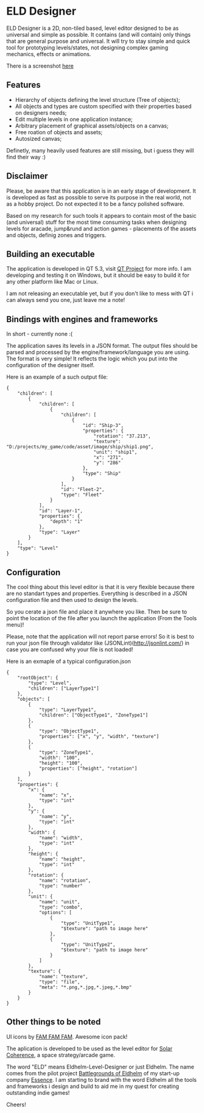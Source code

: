 # ELD Designer

ELD Designer is a 2D, non-tiled based, level editor designed to be as universal and simple as possible. It contains (and will contain) only things that are general purpose and universal. It will try to stay simple and quick tool for prototyping levels/states, not designing complex gaming mechanics, effects or animations.

There is a screenshot [here](http://solarcoherence.com/?p=92)

## Features

* Hierarchy of objects defining the level structure (Tree of objects);
* All objects and types are custom specified with their properties based on designers needs;
* Edit multiple levels in one application instance;
* Arbitrary placement of graphical assets/objects on a canvas;
* Free roation of objects and assets;
* Autosized canvas;

Definetly, many heavily used features are still missing, but i guess they will find their way :)

## Disclaimer

Please, be aware that this application is in an early stage of development. It is developed as fast as possible to serve its purpose in the real world, not as a hobby project. Do not expected it to be a fancy polished software.

Based on my research for such tools it appears to contain most of the basic (and universal) stuff for the most time consuming tasks when designing levels for aracade, jump&rund and action games - placements of the assets and objects, definig zones and triggers.

## Building an executable

The application is developed in QT 5.3, visit [QT Project](http://qt-project.org/) for more info. I am developing and testing it on Windows, but it should be easy to build it for any other platform like Mac or Linux.

I am not releasing an executable yet, but if you don't like to mess with QT i can always send you one, just leave me a note!

## Bindings with engines and frameworks

In short - currently none :(

The application saves its levels in a JSON format. The output files should be parsed and processed by the engine/framework/language you are using. The format is very simple! It reflects the logic which you put into the configuration of the designer itself.

Here is an example of a such output file:
```
{
    "children": [
        {
            "children": [
                {
                    "children": [
                        {
                            "id": "Ship-3",
                            "properties": {
                                "rotation": "37.213",
                                "texture": "D:/projects/my_game/code/asset/image/ship/ship1.png",
                                "unit": "ship1",
                                "x": "271",
                                "y": "286"
                            },
                            "type": "Ship"
                        }
                    ],
                    "id": "Fleet-2",
                    "type": "Fleet"
                }
            ],
            "id": "Layer-1",
            "properties": {
                "depth": "1"
            },
            "type": "Layer"
        }
    ],
    "type": "Level"
}
```

## Configuration

The cool thing about this level editor is that it is very flexible because there are no standart types and properties. Everything is described in a JSON configuration file and then used to design the levels.

So you cerate a json file and place it anywhere you like. Then be sure to point the location of the file after you launch the application (From the Tools menu)!

Please, note that the application will not report parse errors! So it is best to run your json file through validator like (JSONLint)(http://jsonlint.com/) in case you are confused why your file is not loaded!

Here is an exmaple of a typical configuration.json
```
{
	"rootObject": {
		"type": "Level",
		"children": ["LayerType1"]
	},
	"objects": [
		{ 
			"type": "LayerType1",
			"children": ["ObjectType1", "ZoneType1"]
		},
		{
			"type": "ObjectType1",
			"properties": ["x", "y", "width", "texture"]
		},
		{
			"type": "ZoneType1",
			"width": "100",
			"height": "100",
			"properties": ["height", "rotation"]
		}
	],
	"properties": {
		"x": { 
			"name": "x",
			"type": "int" 
		},
		"y": { 
			"name": "y",
			"type": "int" 
		},
		"width": { 
			"name": "width",
			"type": "int" 
		},
		"height": { 
			"name": "height",
			"type": "int" 
		},
		"rotation": { 
			"name": "rotation",
			"type": "number" 
		},
		"unit": {
			"name": "unit",
			"type": "combo",
			"options": [
				{
					"type": "UnitType1", 
					"$texture": "path to image here"
				},
				{
					"type": "UnitType2",
					"$texture": "path to image here"
				}
			]
		},
		"texture": {
			"name": "texture",
			"type": "file",
			"meta": "*.png,*.jpg,*.jpeg,*.bmp"
		}
	}
}
```

## Other things to be noted

UI icons by [FAM FAM FAM](http://www.famfamfam.com/lab/icons/silk/). Awesome icon pack!

The aplication is developed to be used as the level editor for [Solar Coherence](http://solarcoherence.com), a space strategy/arcade game.

The word "ELD" means Eldhelm-Level-Designer or just Eldhelm. The name comes from the pilot project [Battlegrounds of Eldhelm](http://eldhelm.essenceworks.com) of my start-up company [Essence](http://essenceworks.com). I am starting to brand with the word Eldhelm all the tools and frameworks i design and build to aid me in my quest for creating outstanding indie games!

Cheers!